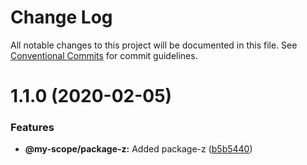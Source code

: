 # Change Log

All notable changes to this project will be documented in this file.
See [Conventional Commits](https://conventionalcommits.org) for commit guidelines.

# 1.1.0 (2020-02-05)


### Features

* **@my-scope/package-z:** Added package-z ([b5b5440](https://github.com/hrafnkellbaldurs/lerna-yarn-workspaces-monorepo/commit/b5b544063fccbfb3078a97577fe9267a78d7566a))
